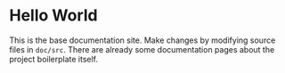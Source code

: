 # Hello World

This is the base documentation site. Make changes by modifying source files in
`doc/src`. There are already some documentation pages about the project
boilerplate itself.
